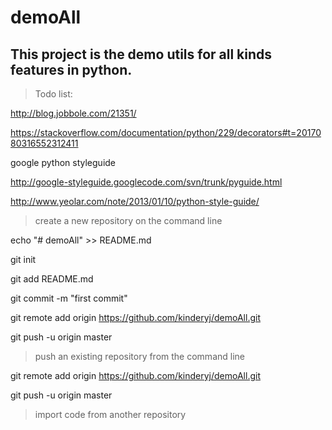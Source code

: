 # demoAll

## This project is the demo utils for all kinds features in python. 

> Todo list:

http://blog.jobbole.com/21351/

https://stackoverflow.com/documentation/python/229/decorators#t=2017080316552312411

google python styleguide

http://google-styleguide.googlecode.com/svn/trunk/pyguide.html

http://www.yeolar.com/note/2013/01/10/python-style-guide/

> create a new repository on the command line

echo "# demoAll" >> README.md

git init

git add README.md

git commit -m "first commit"

git remote add origin https://github.com/kinderyj/demoAll.git

git push -u origin master

> push an existing repository from the command line

git remote add origin https://github.com/kinderyj/demoAll.git

git push -u origin master

> import code from another repository

